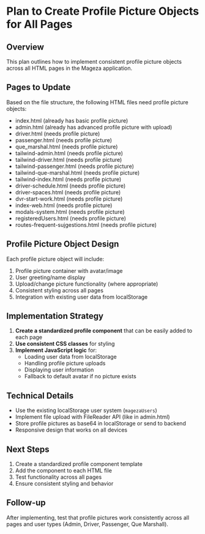 # Plan to Create Profile Picture Objects for All Pages

## Overview
This plan outlines how to implement consistent profile picture objects across all HTML pages in the Mageza application.

## Pages to Update
Based on the file structure, the following HTML files need profile picture objects:
- index.html (already has basic profile picture)
- admin.html (already has advanced profile picture with upload)
- driver.html (needs profile picture)
- passenger.html (needs profile picture)
- que_marshal.html (needs profile picture)
- tailwind-admin.html (needs profile picture)
- tailwind-driver.html (needs profile picture)
- tailwind-passenger.html (needs profile picture)
- tailwind-que-marshal.html (needs profile picture)
- tailwind-index.html (needs profile picture)
- driver-schedule.html (needs profile picture)
- driver-spaces.html (needs profile picture)
- dvr-start-work.html (needs profile picture)
- index-web.html (needs profile picture)
- modals-system.html (needs profile picture)
- registeredUsers.html (needs profile picture)
- routes-frequent-sujgestions.html (needs profile picture)

## Profile Picture Object Design
Each profile picture object will include:
1. Profile picture container with avatar/image
2. User greeting/name display
3. Upload/change picture functionality (where appropriate)
4. Consistent styling across all pages
5. Integration with existing user data from localStorage

## Implementation Strategy
1. **Create a standardized profile component** that can be easily added to each page
2. **Use consistent CSS classes** for styling
3. **Implement JavaScript logic** for:
   - Loading user data from localStorage
   - Handling profile picture uploads
   - Displaying user information
   - Fallback to default avatar if no picture exists

## Technical Details
- Use the existing localStorage user system (`magezaUsers`)
- Implement file upload with FileReader API (like in admin.html)
- Store profile pictures as base64 in localStorage or send to backend
- Responsive design that works on all devices

## Next Steps
1. Create a standardized profile component template
2. Add the component to each HTML file
3. Test functionality across all pages
4. Ensure consistent styling and behavior

## Follow-up
After implementing, test that profile pictures work consistently across all pages and user types (Admin, Driver, Passenger, Que Marshall).
